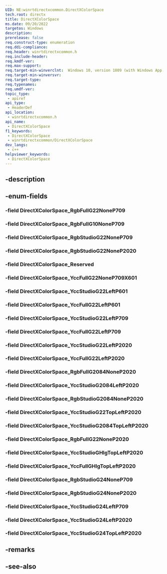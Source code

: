 ```yaml
---
UID: NE:winrtdirectxcommon.DirectXColorSpace
tech.root: directx
title: DirectXColorSpace
ms.date: 09/20/2022
targetos: Windows
description: 
prerelease: false
req.construct-type: enumeration
req.ddi-compliance: 
req.header: winrtdirectxcommon.h
req.include-header: 
req.kmdf-ver: 
req.max-support: 
req.target-min-winverclnt:  Windows 10, version 1809 (with Windows App SDK 1.0 Stable or later)
req.target-min-winversvr: 
req.target-type: 
req.typenames: 
req.umdf-ver: 
topic_type:
 - apiref
api_type:
 - HeaderDef
api_location:
 - winrtdirectxcommon.h
api_name:
 - DirectXColorSpace
f1_keywords:
 - DirectXColorSpace
 - winrtdirectxcommon/DirectXColorSpace
dev_langs:
 - c++
helpviewer_keywords:
 - DirectXColorSpace
---
```


## -description

## -enum-fields

### -field DirectXColorSpace_RgbFullG22NoneP709

### -field DirectXColorSpace_RgbFullG10NoneP709

### -field DirectXColorSpace_RgbStudioG22NoneP709

### -field DirectXColorSpace_RgbStudioG22NoneP2020

### -field DirectXColorSpace_Reserved

### -field DirectXColorSpace_YccFullG22NoneP709X601

### -field DirectXColorSpace_YccStudioG22LeftP601

### -field DirectXColorSpace_YccFullG22LeftP601

### -field DirectXColorSpace_YccStudioG22LeftP709

### -field DirectXColorSpace_YccFullG22LeftP709

### -field DirectXColorSpace_YccStudioG22LeftP2020

### -field DirectXColorSpace_YccFullG22LeftP2020

### -field DirectXColorSpace_RgbFullG2084NoneP2020

### -field DirectXColorSpace_YccStudioG2084LeftP2020

### -field DirectXColorSpace_RgbStudioG2084NoneP2020

### -field DirectXColorSpace_YccStudioG22TopLeftP2020

### -field DirectXColorSpace_YccStudioG2084TopLeftP2020

### -field DirectXColorSpace_RgbFullG22NoneP2020

### -field DirectXColorSpace_YccStudioGHlgTopLeftP2020

### -field DirectXColorSpace_YccFullGHlgTopLeftP2020

### -field DirectXColorSpace_RgbStudioG24NoneP709

### -field DirectXColorSpace_RgbStudioG24NoneP2020

### -field DirectXColorSpace_YccStudioG24LeftP709

### -field DirectXColorSpace_YccStudioG24LeftP2020

### -field DirectXColorSpace_YccStudioG24TopLeftP2020

## -remarks

## -see-also

